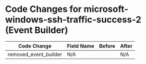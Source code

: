 # Code Changes for microsoft-windows-ssh-traffic-success-2 (Event Builder)

| Code Change | Field Name | Before | After |
|-------------|------------|--------|-------|
| removed_event_builder | N/A |  | N/A |